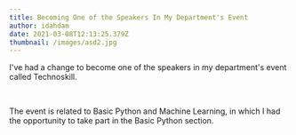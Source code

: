 ```yaml
---
title: Becoming One of the Speakers In My Department's Event
author: idahdam
date: 2021-03-08T12:13:25.379Z
thumbnail: /images/asd2.jpg
---
```

I've had a change to become one of the speakers in my department's event called Technoskill.

<br />

The event is related to Basic Python and Machine Learning, in which I had the opportunity to take part in the Basic Python section.